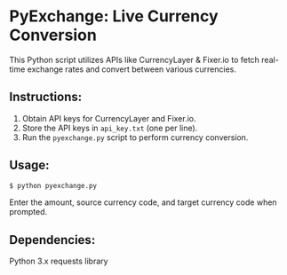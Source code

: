 # PyExchange: Live Currency Conversion

This Python script utilizes APIs like CurrencyLayer & Fixer.io to fetch real-time exchange rates and convert between various currencies.

## Instructions:

1. Obtain API keys for CurrencyLayer and Fixer.io.
2. Store the API keys in `api_key.txt` (one per line).
3. Run the `pyexchange.py` script to perform currency conversion.

## Usage:

```bash
$ python pyexchange.py
```

Enter the amount, source currency code, and target currency code when prompted.

## Dependencies:
Python 3.x
requests library

